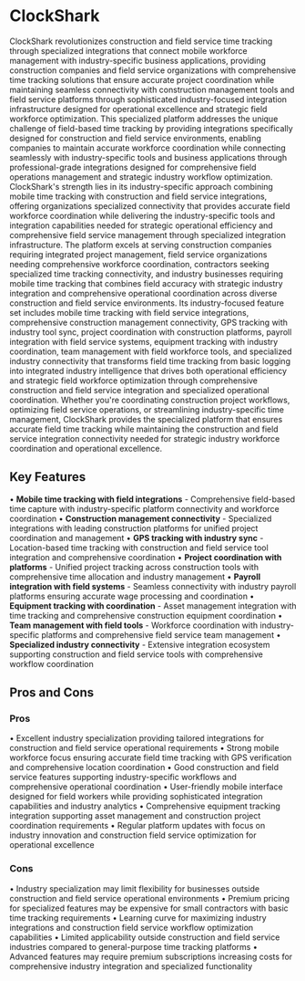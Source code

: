 # ClockShark

ClockShark revolutionizes construction and field service time tracking through specialized integrations that connect mobile workforce management with industry-specific business applications, providing construction companies and field service organizations with comprehensive time tracking solutions that ensure accurate project coordination while maintaining seamless connectivity with construction management tools and field service platforms through sophisticated industry-focused integration infrastructure designed for operational excellence and strategic field workforce optimization. This specialized platform addresses the unique challenge of field-based time tracking by providing integrations specifically designed for construction and field service environments, enabling companies to maintain accurate workforce coordination while connecting seamlessly with industry-specific tools and business applications through professional-grade integrations designed for comprehensive field operations management and strategic industry workflow optimization. ClockShark's strength lies in its industry-specific approach combining mobile time tracking with construction and field service integrations, offering organizations specialized connectivity that provides accurate field workforce coordination while delivering the industry-specific tools and integration capabilities needed for strategic operational efficiency and comprehensive field service management through specialized integration infrastructure. The platform excels at serving construction companies requiring integrated project management, field service organizations needing comprehensive workforce coordination, contractors seeking specialized time tracking connectivity, and industry businesses requiring mobile time tracking that combines field accuracy with strategic industry integration and comprehensive operational coordination across diverse construction and field service environments. Its industry-focused feature set includes mobile time tracking with field service integrations, comprehensive construction management connectivity, GPS tracking with industry tool sync, project coordination with construction platforms, payroll integration with field service systems, equipment tracking with industry coordination, team management with field workforce tools, and specialized industry connectivity that transforms field time tracking from basic logging into integrated industry intelligence that drives both operational efficiency and strategic field workforce optimization through comprehensive construction and field service integration and specialized operational coordination. Whether you're coordinating construction project workflows, optimizing field service operations, or streamlining industry-specific time management, ClockShark provides the specialized platform that ensures accurate field time tracking while maintaining the construction and field service integration connectivity needed for strategic industry workforce coordination and operational excellence.

## Key Features

• **Mobile time tracking with field integrations** - Comprehensive field-based time capture with industry-specific platform connectivity and workforce coordination
• **Construction management connectivity** - Specialized integrations with leading construction platforms for unified project coordination and management
• **GPS tracking with industry sync** - Location-based time tracking with construction and field service tool integration and comprehensive coordination
• **Project coordination with platforms** - Unified project tracking across construction tools with comprehensive time allocation and industry management
• **Payroll integration with field systems** - Seamless connectivity with industry payroll platforms ensuring accurate wage processing and coordination
• **Equipment tracking with coordination** - Asset management integration with time tracking and comprehensive construction equipment coordination
• **Team management with field tools** - Workforce coordination with industry-specific platforms and comprehensive field service team management
• **Specialized industry connectivity** - Extensive integration ecosystem supporting construction and field service tools with comprehensive workflow coordination

## Pros and Cons

### Pros
• Excellent industry specialization providing tailored integrations for construction and field service operational requirements
• Strong mobile workforce focus ensuring accurate field time tracking with GPS verification and comprehensive location coordination
• Good construction and field service features supporting industry-specific workflows and comprehensive operational coordination
• User-friendly mobile interface designed for field workers while providing sophisticated integration capabilities and industry analytics
• Comprehensive equipment tracking integration supporting asset management and construction project coordination requirements
• Regular platform updates with focus on industry innovation and construction field service optimization for operational excellence

### Cons
• Industry specialization may limit flexibility for businesses outside construction and field service operational environments
• Premium pricing for specialized features may be expensive for small contractors with basic time tracking requirements
• Learning curve for maximizing industry integrations and construction field service workflow optimization capabilities
• Limited applicability outside construction and field service industries compared to general-purpose time tracking platforms
• Advanced features may require premium subscriptions increasing costs for comprehensive industry integration and specialized functionality